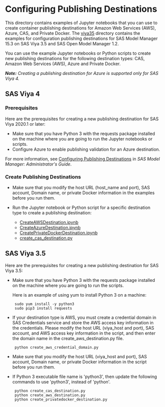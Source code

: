 # Configuring Publishing Destinations

This directory contains examples of Jupyter notebooks that you can use to create container publishing destinations for Amazon Web Services (AWS), Azure, CAS, and Private Docker. 
The [viya35](./viya35) directory contains the examples for configuration publishing destinations for SAS Model Manager 15.3 on SAS Viya 3.5 and SAS Open Model Manager 1.2.

You can use the example Jupyter notebooks or Python scripts to create new publishing destinations for the following destination types: CAS, Amazon Web Services (AWS), Azure and Private Docker.

_**Note:** Creating a publishing destination for Azure is supported only for SAS Viya 4._

## SAS Viya 4


### Prerequisites

Here are the prerequisites for creating a new publishing destination for SAS Viya 2020.1 or later:

* Make sure that you have Python 3 with the requests package installed on the machine where you are going to run the Jupyter notebooks or scripts.
* Configure Azure to enable publishing validation for an Azure destination.

For more information, see [Configuring Publishing Destinations](http://documentation.sas.com/?cdcId=mdlmgrcdc&cdcVersion=default&docsetId=mdlmgrag&docsetTarget=n0x0rvwqs9lvpun16sfdqoff4tsk.htm) in _SAS Model Manager: Administrator's Guide_.
   
### Create Publishing Destinations

* Make sure that you modify the host URL (host_name and port), SAS account, Domain name, or private Docker information in the examples before you run them.

* Run the Jupyter notebook or Python script for a specific destination type to create a publishing destination:

  * [CreateAWSDestination.ipynb](./CreateAWSDestination.ipynb)
  * [CreateAzureDestination.ipynb](./CreateAzureDestination.ipynb)
  * [CreatePrivateDockerDestination.ipynb](./CreatePrivateDockerDestination.ipynb)
  * [create_cas_destination.py](./create_cas_destination.py)


## SAS Viya 3.5

Here are the prerequisites for creating a new publishing destination for SAS Viya 3.5:

* Make sure that you have Python 3 with the requests package installed on the machine where you are going to run the scripts.

  Here is an example of using yum to install Python 3 on a machine:
  ```
   sudo yum install -y python3
   sudo pip3 install requests
   ```

* If your destination type is AWS, you must create a credential domain in SAS Credentials service and store the AWS access key information in the credentials. Please modify the host URL (viya_host and port), SAS account, and AWS access key information in the script, and then enter the domain name in the create_aws_destination.py file.
  ```
   python create_aws_credential_domain.py
  ```

* Make sure that you modify the host URL (viya_host and port), SAS account, Domain name, or private Docker information in the script before you run them.

* If Python 3 executable file name is 'python3', then update the following commands to use 'python3', instead of 'python'.
  ```
   python create_cas_destination.py
   python create_aws_destination.py
   python create_privatedocker_destination.py
  ```

